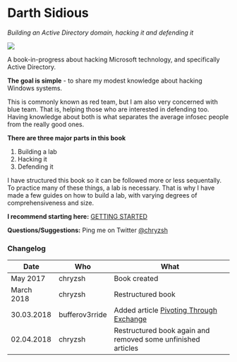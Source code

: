 # Darth Sidious

_Building an Active Directory domain, hacking it and defending it_

![](http://assets1.ignimgs.com/2015/05/27/lightsabersjpg-b61171_1280w.jpg)

A book-in-progress about hacking Microsoft technology, and specifically Active Directory.

**The goal is simple** - to share my modest knowledge about hacking Windows systems.

This is commonly known as red team, but I am also very concerned with blue team. That is, helping those who are interested in defending too. Having knowledge about both is what separates the average infosec people from the really good ones.

**There are three major parts in this book**  
1. Building a lab  
2. Hacking it  
3. Defending it

I have structured this book so it can be followed more or less sequentally. To practice many of these things, a lab is necessary. That is why I have made a few guides on how to build a lab, with varying degrees of comprehensiveness and size.

**I recommend starting here:** [GETTING STARTED](labs/getting-started.md)

**Questions/Suggestions:** Ping me on Twitter [@chryzsh](https://twitter.com/chryzsh)

### Changelog

| Date | Who | What |
| --- | --- | --- |
| May 2017 | chryzsh | Book created |
| March 2018 | chryzsh | Restructured book |
| 30.03.2018 | bufferov3rride | Added article [Pivoting Through Exchange](general/pivoting-through-exchange.md) |
| 02.04.2018 | chryzsh | Restructured book again and removed some unfinished articles |




